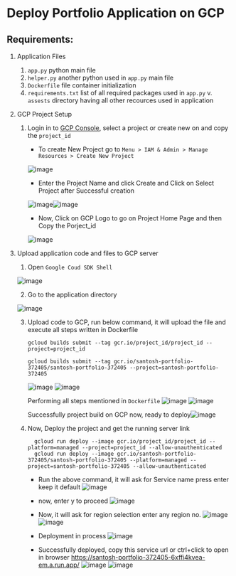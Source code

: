 # Deploy Portfolio Application on GCP
## Requirements:
1. Application Files
    1. `app.py` python main file
    2. `helper.py` another python used in `app.py` main file 
    3. `Dockerfile` file container initialization
    4. `requirements.txt` list of all required packages used in `app.py`
    v. `assests` directory having all other recources used in application
2. GCP Project Setup 
    1. Login in to [GCP Console](https://console.cloud.google.com/), select a project or create new on and copy the `project_id`
        - To create New Project go to `Menu > IAM & Admin > Manage Resources > Create New Project` 
     
        ![image](https://user-images.githubusercontent.com/40932902/209061819-1fde555e-edd0-4298-b9cc-ccce6635287c.png)
        
        - Enter the Project Name and click Create and Click on Select Project after Successful creation 
        
        ![image](https://user-images.githubusercontent.com/40932902/209061972-e2cce137-f788-43b8-bd8b-d994a7901ddd.png)![image](https://user-images.githubusercontent.com/40932902/209062166-48d5441c-2df3-4c41-a3b0-b3b5abab72c8.png)
        
        - Now, Click on GCP Logo to go on Project Home Page and then Copy the Porject_id 
      
        ![image](https://user-images.githubusercontent.com/40932902/209062287-4ba0f00f-20e2-45c5-8c21-536c340d2f24.png)    
3. Upload application code and files to GCP server
    1. Open `Google Coud SDK Shell` 
   
     ![image](https://user-images.githubusercontent.com/40932902/209063663-0da55845-f205-437e-92ba-5b2d95a9b91e.png)
     
    2. Go to the application directory

      ![image](https://user-images.githubusercontent.com/40932902/209063983-8b01ef34-dd7c-4cfc-80bd-be580d766d67.png)
    
    3. Upload code to GCP, run below command, it will upload the file and execute all steps written in Dockerfile
        ```
        gcloud builds submit --tag gcr.io/project_id/project_id --project=project_id
        
        gcloud builds submit --tag gcr.io/santosh-portfolio-372405/santosh-portfolio-372405 --project=santosh-portfolio-372405
        ```
        
        ![image](https://user-images.githubusercontent.com/40932902/209066175-dea7725e-282b-490a-9cb8-660c2690fab4.png)
        ![image](https://user-images.githubusercontent.com/40932902/209066224-8618c8a9-d157-4e54-a828-abfbb230ef61.png)
        
        Performing all steps mentioned in  `Dockerfile` ![image](https://user-images.githubusercontent.com/40932902/209066412-76a5ad36-5464-4a6c-8711-0e4d10e0b278.png)
        ![image](https://user-images.githubusercontent.com/40932902/209066495-acee71f6-b137-4372-bd44-8ea92addbc8b.png)
        
        Successfully project build on GCP now, ready to deploy![image](https://user-images.githubusercontent.com/40932902/209066651-5585b1e7-bce4-432e-8d10-6d32a44bbde5.png)
    
    4. Now, Deploy the project and get the running server link
        ``` 
          gcloud run deploy --image gcr.io/project_id/project_id --platform=managed --project=project_id --allow-unauthenticated
          gcloud run deploy --image gcr.io/santosh-portfolio-372405/santosh-portfolio-372405 --platform=managed --project=santosh-portfolio-372405 --allow-unauthenticated
        ```
        - Run the above command, it will ask for Service name press enter keep it default
        ![image](https://user-images.githubusercontent.com/40932902/209067233-183cdbc9-295e-4e8e-a588-0f473da6adbc.png)
        
        - now, enter y to proceed ![image](https://user-images.githubusercontent.com/40932902/209067354-d8ab31f6-1b25-4ce3-b374-452aa814dd39.png)
       
       - Now, it will ask for region selection enter any region no. ![image](https://user-images.githubusercontent.com/40932902/209067456-53eab446-b8e0-4e1e-a805-20b86e87e679.png)
       ![image](https://user-images.githubusercontent.com/40932902/209067497-443728f8-8321-4cb2-98fa-e2cdd963b571.png)
       
       - Deployment in process 
          ![image](https://user-images.githubusercontent.com/40932902/209067589-a93d3c3b-4b93-4fdc-9ef3-cbd1fcdb9303.png)
       - Successfully deployed, copy this service url or ctrl+click to open in browser https://santosh-portfolio-372405-6xffi4kvea-em.a.run.app/
        ![image](https://user-images.githubusercontent.com/40932902/209068055-c9ad1db5-437b-41b1-84d6-94bbb48f41ab.png)
        ![image](https://user-images.githubusercontent.com/40932902/209068355-664cb009-afca-421e-9913-881ce77249a7.png)





       


        



        
      

        
        

